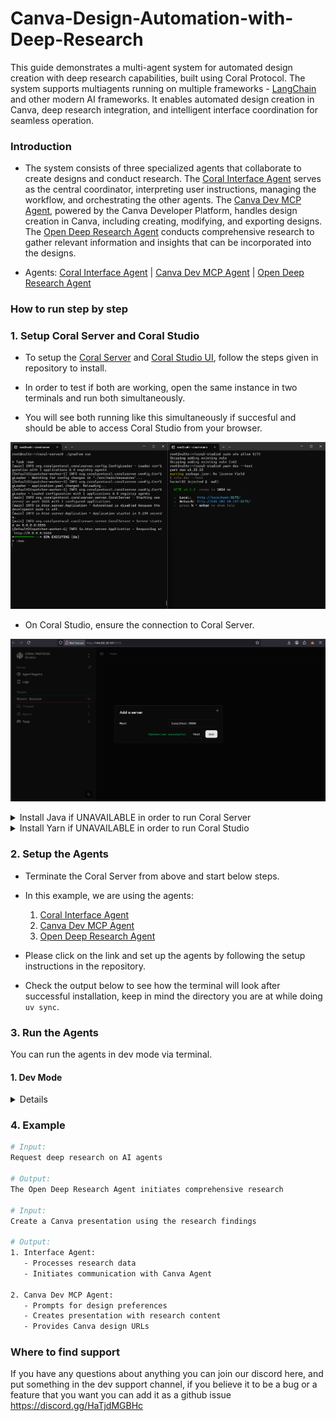 # Canva-Design-Automation-with-Deep-Research 

This guide demonstrates a multi-agent system for automated design creation with deep research capabilities, built using Coral Protocol. The system supports multiagents running on multiple frameworks - [LangChain](https://github.com/langchain-ai/langchain) and other modern AI frameworks. It enables automated design creation in Canva, deep research integration, and intelligent interface coordination for seamless operation.

### Introduction

- The system consists of three specialized agents that collaborate to create designs and conduct research. The [Coral Interface Agent](https://github.com/Coral-Protocol/Coral-Interface-Agent) serves as the central coordinator, interpreting user instructions, managing the workflow, and orchestrating the other agents. The [Canva Dev MCP Agent](https://github.com/Coral-Protocol/Coral-CanvaDevMCP-Agent), powered by the Canva Developer Platform, handles design creation in Canva, including creating, modifying, and exporting designs. The [Open Deep Research Agent](https://github.com/Coral-Protocol/Coral-OpenDeepResearch-Agent) conducts comprehensive research to gather relevant information and insights that can be incorporated into the designs.

- Agents: [Coral Interface Agent](https://github.com/Coral-Protocol/Coral-Interface-Agent) | [Canva Dev MCP Agent](https://github.com/Coral-Protocol/Coral-CanvaDevMCP-Agent) | [Open Deep Research Agent](https://github.com/Coral-Protocol/Coral-OpenDeepResearch-Agent)

### How to run step by step

### 1. Setup Coral Server and Coral Studio

- To setup the [Coral Server](https://github.com/Coral-Protocol/coral-server) and [Coral Studio UI](https://github.com/Coral-Protocol/coral-studio), follow the steps given in repository to install.

- In order to test if both are working, open the same instance in two terminals and run both simultaneously.

- You will see both running like this simultaneously if succesful and should be able to access Coral Studio from your browser.

![Coral Server and Studio Running](https://github.com/Coral-Protocol/Coral-RaiseYourHack-Guide/blob/main/images/server-studio.png)

- On Coral Studio, ensure the connection to Coral Server.

![Coral Server and Studio Connection UI](https://github.com/Coral-Protocol/Coral-RaiseYourHack-Guide/blob/main/images/coral-connection.png)

<details>

<summary>Install Java if UNAVAILABLE in order to run Coral Server</summary>

Install Java

```bash

# Apt update
sudo apt update

# Install the JDK
sudo apt install openjdk-17-jdk

# Check version
java -version
```

Run Coral Server

```bash

./gradlew run

```

</details>

<details>

<summary>Install Yarn if UNAVAILABLE in order to run Coral Studio</summary>

Install Yarn

```bash
# Download and install nvm:
curl -o- https://raw.githubusercontent.com/nvm-sh/nvm/v0.40.3/install.sh | bash

# in lieu of restarting the shell
\. "$HOME/.nvm/nvm.sh"

# Download and install Node.js:
nvm install 22

# Verify the Node.js version:
node -v # Should print "v22.17.0".
nvm current # Should print "v22.17.0".

# Download and install Yarn:
corepack enable yarn

# Verify Yarn version:
yarn -v

# Install from yarn
yarn install

```

Run Coral Studio

```bash

yarn dev

```

</details>

### 2. Setup the Agents

- Terminate the Coral Server from above and start below steps.
- In this example, we are using the agents:  
   1. [Coral Interface Agent](https://github.com/Coral-Protocol/Coral-Interface-Agent)  
   2. [Canva Dev MCP Agent](https://github.com/Coral-Protocol/Coral-CanvaDevMCP-Agent)  
   3. [Open Deep Research Agent](https://github.com/Coral-Protocol/Coral-OpenDeepResearch-Agent)  
      
- Please click on the link and set up the agents by following the setup instructions in the repository.  
- Check the output below to see how the terminal will look after successful installation, keep in mind the directory you are at while doing `uv sync`.


### 3. Run the Agents


<summary>You can run the agents in dev mode via terminal.</summary>

#### 1. Dev Mode

<details>

- The Dev Mode allows the Coral Server and all agents to be separately running on each terminal without UI support.  

- Ensure that the [Coral Server](https://github.com/Coral-Protocol/coral-server) is running on your system and run below commands in separate terminals.

- Ensure that you have setup the `.env` file with required keys.  

Run the Interface Agent

```bash
# cd to directory
cd Coral-Interface-Agent

# Run the agent using `uv`:
uv run main.py
```

Run the Canva Dev MCP Agent

```bash
# cd to directory
cd Coral-CanvaDevMCP-Agent

# Run the agent using `uv`:
uv run main.py
```

Run the Open Deep Research Agent
```bash
# cd to directory
cd Coral-OpenDeepResearch-Agent

# Run the agent using `uv`:
uv run main.py
```

</details>


### 4. Example


```bash
# Input:
Request deep research on AI agents

# Output:
The Open Deep Research Agent initiates comprehensive research

# Input:
Create a Canva presentation using the research findings

# Output:
1. Interface Agent:
   - Processes research data
   - Initiates communication with Canva Agent

2. Canva Dev MCP Agent:
   - Prompts for design preferences
   - Creates presentation with research content
   - Provides Canva design URLs
```


### Where to find support 

If you have any questions about anything you can join our discord here, and put something in the dev support channel, if you believe it to be a bug or a feature that you want you can add it as a github issue https://discord.gg/HaTjdMGBHc

